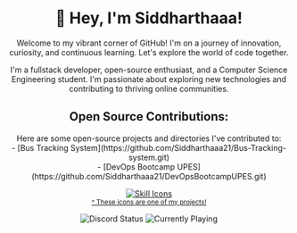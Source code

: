 <!-- Banner -->
<!-- ... (Previous content) ... -->

<!-- Profile Name and Introduction -->
<h1 align="center">👋 Hey, I'm Siddharthaaa!</h1>
<p align="center">
  Welcome to my vibrant corner of GitHub! I'm on a journey of innovation, curiosity, and continuous learning. Let's explore the world of code together.
</p>

<!-- Profile Details -->
<p align="center">
  I'm a fullstack developer, open-source enthusiast, and a Computer Science Engineering student. I'm passionate about exploring new technologies and contributing to thriving online communities.
</p>

<!-- Open Source Contributions -->
<h2 align="center">Open Source Contributions:</h2>
<p align="center">
  Here are some open-source projects and directories I've contributed to:
  <br>
  - [Bus Tracking System](https://github.com/Siddharthaaa21/Bus-Tracking-system.git)
  <br>
  - [DevOps Bootcamp UPES](https://github.com/Siddharthaaa21/DevOpsBootcampUPES.git)
</p>

<!-- Skill Icons -->
<p align="center">
  <a href="https://skillicons.dev/icons?i=js,ts,html,css,nodejs,py,tailwind,vue,nuxt,mongodb,prisma,docker,figma">
    <img src="https://skillicons.dev/icons?i=js,ts,html,css,nodejs,py,tailwind,vue,nuxt,mongodb,prisma,docker,figma" alt="Skill Icons">
  </a>
  <br>
  <sup><a href="https://github.com/tandpfun/skill-icons">^ These icons are one of my projects!</a></sup>
</p>

<!-- Discord Status Badges -->
<p align="center">
  <img src="https://nocache.advaith.workers.dev?url=https://img.shields.io/endpoint?url=https://dev.discordprofiles.me/api/badge/status/276544649148235776?simple=true" alt="Discord Status">
  <img src="https://nocache.advaith.workers.dev?url=https://img.shields.io/endpoint?url=https://dev.discordprofiles.me/api/badge/playing/276544649148235776" alt="Currently Playing">
</p>

<!-- Dynamic Graph -->
<!-- ... (Previous content) ... -->

<!-- Social Links -->
<!-- ... (Previous content) ... -->

<!-- Twitter Follow Badge -->
<!-- ... (Previous content) ... -->

<!-- Horizontal Line -->
<!-- ... (Previous content) ... -->
